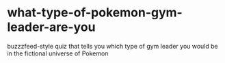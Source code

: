# what-type-of-pokemon-gym-leader-are-you
buzzzfeed-style quiz that tells you which type of gym leader you would be in the fictional universe of Pokemon
